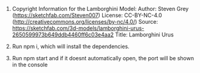 1. Copyright Information for the Lamborghini Model: 
Author: Steven Grey (https://sketchfab.com/Steven007)
License: CC-BY-NC-4.0 (http://creativecommons.org/licenses/by-nc/4.0/)
Source: https://sketchfab.com/3d-models/lamborghini-urus-2650599973b649ddb4460ff6c03e4aa2
Title: Lamborghini Urus

2. Run npm i, which will install the dependencies.
3. Run npm start and if it doesnt automatically open, the port will be shown in the console